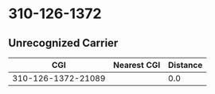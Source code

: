 # 310-126-1372
## Unrecognized Carrier


| CGI | Nearest CGI | Distance |
|-----|-------------|----------|
| 310-126-1372-21089 |  | 0.0 |
